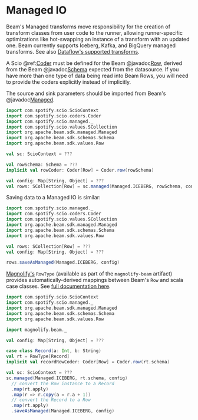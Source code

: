 # Managed IO

Beam's Managed transforms move responsibility for the creation of transform classes from user code to the runner, allowing runner-specific optimizations like hot-swapping an instance of a transform with an updated one.
Beam currently supports Iceberg, Kafka, and BigQuery managed transforms.
See also [Dataflow's supported transforms](https://cloud.google.com/dataflow/docs/guides/managed-io).

A Scio @ref:[Coder](../internals/Coders.md) must be defined for the Beam @javadoc[Row](org.apache.beam.sdk.values.Row), derived from the Beam @javadoc[Schema](org.apache.beam.sdk.schemas.Schema) expected from the datasource.
If you have more than one type of data being read into Beam Rows, you will need to provide the coders explicitly instead of implicitly.

The source and sink parameters should be imported from Beam's @javadoc[Managed](org.apache.beam.sdk.managed.Managed).

```scala mdoc:compile-only
import com.spotify.scio.ScioContext
import com.spotify.scio.coders.Coder
import com.spotify.scio.managed._
import com.spotify.scio.values.SCollection
import org.apache.beam.sdk.managed.Managed
import org.apache.beam.sdk.schemas.Schema
import org.apache.beam.sdk.values.Row

val sc: ScioContext = ???

val rowSchema: Schema = ???
implicit val rowCoder: Coder[Row] = Coder.row(rowSchema)

val config: Map[String, Object] = ???
val rows: SCollection[Row] = sc.managed(Managed.ICEBERG, rowSchema, config)
```

Saving data to a Managed IO is similar:
```scala mdoc:invisible
import com.spotify.scio.managed._
import com.spotify.scio.coders.Coder
import com.spotify.scio.values.SCollection
import org.apache.beam.sdk.managed.Managed
import org.apache.beam.sdk.schemas.Schema
import org.apache.beam.sdk.values.Row
```

```scala mdoc:compile-only
val rows: SCollection[Row] = ???
val config: Map[String, Object] = ???

rows.saveAsManaged(Managed.ICEBERG, config)
```

[Magnolify's](https://github.com/spotify/magnolify) `RowType` (available as part of the `magnolify-beam` artifact) provides automatically-derived mappings between Beam's `Row` and scala case classes. See [full documentation here](https://github.com/spotify/magnolify/blob/main/docs/beam.md).

```scala mdoc:invisible
import com.spotify.scio.ScioContext
import com.spotify.scio.managed._
import org.apache.beam.sdk.managed.Managed
import org.apache.beam.sdk.schemas.Schema
import org.apache.beam.sdk.values.Row
```

```scala mdoc:compile-only
import magnolify.beam._

val config: Map[String, Object] = ???

case class Record(a: Int, b: String)
val rt = RowType[Record]
implicit val recordRowCoder: Coder[Row] = Coder.row(rt.schema)

val sc: ScioContext = ???
sc.managed(Managed.ICEBERG, rt.schema, config)
  // convert the Row instance to a Record
  .map(rt.apply)
  .map(r => r.copy(a = r.a + 1))
  // convert the Record to a Row
  .map(rt.apply)
  .saveAsManaged(Managed.ICEBERG, config)
```
